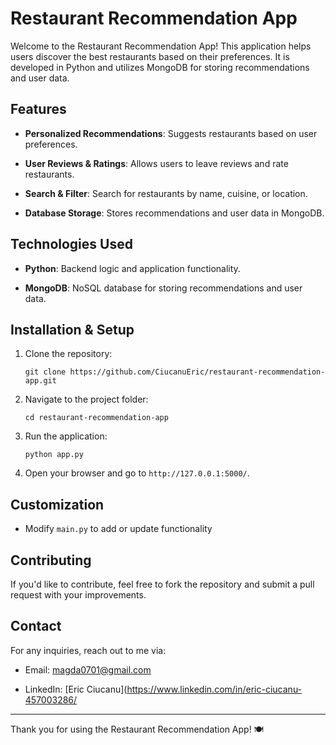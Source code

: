 
# Restaurant Recommendation App

Welcome to the Restaurant Recommendation App! This application helps users discover the best restaurants based on their preferences. It is developed in Python and utilizes MongoDB for storing recommendations and user data.

## Features

-   **Personalized Recommendations**: Suggests restaurants based on user preferences.
    
-   **User Reviews & Ratings**: Allows users to leave reviews and rate restaurants.
    
-   **Search & Filter**: Search for restaurants by name, cuisine, or location.
    
-   **Database Storage**: Stores recommendations and user data in MongoDB.


## Technologies Used

-   **Python**: Backend logic and application functionality.
    
-   **MongoDB**: NoSQL database for storing recommendations and user data.
  

## Installation & Setup

1.  Clone the repository:
    
    ```
    git clone https://github.com/CiucanuEric/restaurant-recommendation-app.git
    ```
    
2.  Navigate to the project folder:
    
    ```
    cd restaurant-recommendation-app
    ```
    
5.  Run the application:
    
    ```
    python app.py
    ```
    
6.  Open your browser and go to `http://127.0.0.1:5000/`.
    

## Customization

-   Modify `main.py` to add or update functionality

## Contributing

If you'd like to contribute, feel free to fork the repository and submit a pull request with your improvements.

## Contact

For any inquiries, reach out to me via:

-   Email: magda0701@gmail.com
    
-   LinkedIn: [Eric Ciucanu](https://www.linkedin.com/in/eric-ciucanu-457003286/

----------

Thank you for using the Restaurant Recommendation App! 🍽️
